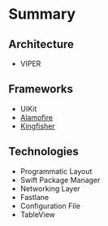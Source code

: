 # Summary

## Architecture
- VIPER

## Frameworks
- UIKit
- [Alamofire](https://github.com/Alamofire/Alamofire)
- [Kingfisher](https://github.com/onevcat/Kingfisher)

## Technologies
- Programmatic Layout
- Swift Package Manager
- Networking Layer
- Fastlane
- Configuration File
- TableView
 
